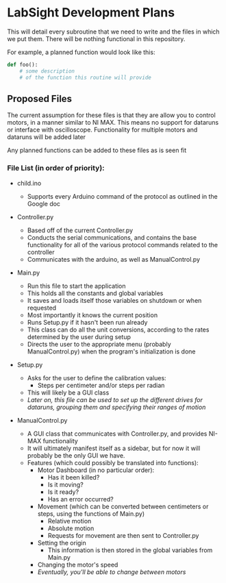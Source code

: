 # LabSight Development Plans

This will detail every subroutine that we need to write and the files in which we put them. There will be nothing functional in this repository.

For example, a planned function would look like this:

```python
def foo():
    # some description
    # of the function this routine will provide
```
## Proposed Files

The current assumption for these files is that they are allow you to control motors, in a manner similar to NI MAX. This means no support for dataruns or interface with oscilloscope. Functionality for multiple motors and dataruns will be added later

Any planned functions can be added to these files as is seen fit

### File List (in order of priority):

* child.ino
  - Supports every Arduino command of the protocol as outlined in the Google doc

* Controller.py
  - Based off of the current Controller.py
  - Conducts the serial communications, and contains the base functionality for all of the various protocol commands related to the controller
  - Communicates with the arduino, as well as ManualControl.py

* Main.py
  - Run this file to start the application
  - This holds all the constants and global variables
  - It saves and loads itself those variables on shutdown or when requested
  - Most importantly it knows the current position
  - Runs Setup.py if it hasn't been run already
  - This class can do all the unit conversions, according to the rates determined by the user during setup
  - Directs the user to the appropriate menu (probably ManualControl.py) when the program's initialization is done

* Setup.py
  - Asks for the user to define the calibration values:
    - Steps per centimeter and/or steps per radian
  - This will likely be a GUI class
  - *Later on, this file can be used to set up the different drives for dataruns, grouping them and specifying their ranges of motion*

* ManualControl.py
  - A GUI class that communicates with Controller.py, and provides NI-MAX functionality
  - It will ultimately manifest itself as a sidebar, but for now it will probably be the only GUI we have.
  - Features (which could possibly be translated into functions):
    - Motor Dashboard (in no particular order):
      - Has it been killed?
      - Is it moving?
      - Is it ready?
      - Has an error occurred?
    - Movement (which can be converted between centimeters or steps, using the functions of Main.py)
      - Relative motion
      - Absolute motion
      - Requests for movement are then sent to Controller.py
    - Setting the origin
      - This information is then stored in the global variables from Main.py
    - Changing the motor's speed
    - *Eventually, you'll be able to change between motors*
